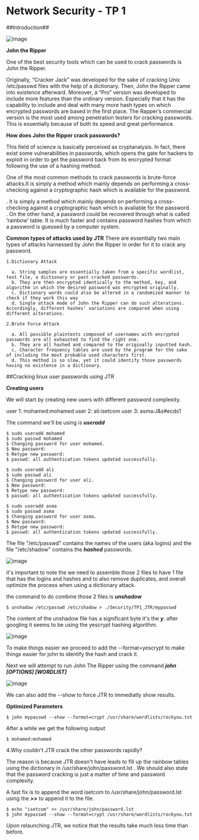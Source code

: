 # Network Security - TP 1

##Introduction##

![image](https://user-images.githubusercontent.com/91763346/196042993-c25e5244-fafb-422c-92eb-9a92a66df4c4.png)

**John the Ripper**

One of the best security tools which can be used to crack passwords is John the Ripper.

Originally, “Cracker Jack” was developed for the sake of cracking Unix /etc/passwd files with the help of a dictionary. Then, John the Ripper came into existence afterward. Moreover, a “Pro” version was developed to include more features than the ordinary version. Especially that it has the capability to include and deal with many more hash types on which encrypted passwords are based in the first place. The Rapper’s commercial version is the most used among penetration testers for cracking passwords. This is essentially because of both its speed and great performance.

**How does John the Ripper crack passwords?**

This field of science is basically perceived as cryptanalysis. In fact, there exist some vulnerabilities in passwords, which opens the gate for hackers to exploit in order to get the password back from its encrypted format following the use of a hashing method.

One of the most common methods to crack passwords is brute-force attacks.It is simply a method which mainly depends on performing a cross-checking against a cryptographic hash which is available for the password.
  
  . It is simply a method which mainly depends on performing a cross-checking against a cryptographic hash which is available for the password.
  . On the other hand, a password could be recovered through what is called ‘rainbow’ table. It is much faster and contains password hashes from which a password is guessed by a computer system.
  
  **Common types of attacks used by JTR**
  There are essentially two main types of attacks harnessed by John the Ripper in order for it to crack any password.
  
    1.Dictionary Attack
    
      a. String samples are essentially taken from a specific wordlist, text file, a dictionary or past cracked passwords.
      b. They are then encrypted identically to the method, key, and algorithm in which the desired password was encrypted originally.
      c. Dictionary words could also be altered in a randomized manner to check if they work this way
      d. Single attack mode of John the Ripper can do such alterations. Accordingly, different hashes’ variations are compared when using different alterations.
      
    2.Brute Force Attack
    
      a. All possible plaintexts composed of usernames with encrypted passwords are all exhausted to find the right one.
      b. They are all hashed and compared to the originally inputted hash.
      c. Character frequency tables are used by the program for the sake of including the most probable used characters first.
      d. This method is so slow, yet it could identify those passwords having no existence in a dictionary.
      
##Cracking linux user passwords using JTR

**Creating users**

We will start by creating new users with different password complexity.

  user 1:
    mohamed:mohamed
  user 2:
    ali:isetcom
  user 3:
    asma:J&s#ecds1
    
The command we'll be using is ***useradd <name>***
    
```
$ sudo useradd mohamed
$ sudo passwd mohamed
$ Changing password for user mohamed.
$ New password:
$ Retype new password:
$ passwd: all authentication tokens updated successfully.
```
```
$ sudo useradd ali
$ sudo passwd ali
$ Changing password for user ali.
$ New password:
$ Retype new password:
$ passwd: all authentication tokens updated successfully.
```
```
$ sudo useradd asma
$ sudo passwd asma
$ Changing password for user asma.
$ New password:
$ Retype new password:
$ passwd: all authentication tokens updated successfully.
```
The file "/etc/passwd" contains the names of the users (aka logins) and the file "/etc/shadow" contains the ***hashed*** passwords.

![image](https://user-images.githubusercontent.com/91763346/196044274-3113d408-3390-422c-9ea5-6a1976b79807.png)

it's important to note the we need to assemble those 2 files to have 1 file that has the logins and hashes and to also remove duplicates, and overall optimize the process when using a dictionary attack.

the command to do combine those 2 files is ***unshadow***

```
$ unshadow /etc/passwd /etc/shadow > ./Security/TP1_JTR/mypasswd
```
The content of the unshadow file has a significant byte it's the ***$y$***.
after googling it seems to be using the yescrypt hashing algorithm.

![image](https://user-images.githubusercontent.com/91763346/196044878-5e624c1a-ffb8-4fd8-82bc-2a3572536879.png)

To make things easier we proceed to add the --format=yescrypt to make things easier for john to identify the hash and crack it.

Next we will attempt to run John The Ripper using the command ***john [OPTIONS] <file> [WORDLIST]***

![image](https://user-images.githubusercontent.com/91763346/196045018-0a40ce04-f498-4da8-b145-814072cc1646.png)

We can also add the --show to force JTR to immediatly show results.

**Optimized Parameters**

```
$ john mypasswd --show --format=crypt /usr/share/wordlists/rockyou.txt
```
After a while we get the following output

```
$ mohamed:mohamed
```
4.Why couldn't JTR crack the other passwords rapidly?

The reason is because JTR doesn't have leads to fill up the rainbow tables using the dictionary in /usr/share/john/password.lst .
We should also state that the password cracking is just a matter of time and password complexity.

A fast fix is to append the word isetcom to /usr/share/john/password.lst using the ***>>*** to append it to the file.

```
$ echo "isetcom" >> /usr/share/john/password.lst
$ john mypasswd --show --format=crypt /usr/share/wordlists/rockyou.txt
```
Upon relaunching JTR, we notice that the results take much less time than before.







   
